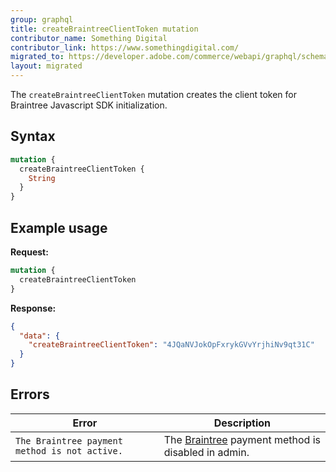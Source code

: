 ```yaml
---
group: graphql
title: createBraintreeClientToken mutation
contributor_name: Something Digital
contributor_link: https://www.somethingdigital.com/
migrated_to: https://developer.adobe.com/commerce/webapi/graphql/schema/checkout/mutations/create-braintree-client-token/
layout: migrated
---
```


The `createBraintreeClientToken` mutation creates the client token for Braintree Javascript SDK initialization.

## Syntax

```graphql
mutation {
  createBraintreeClientToken {
    String
  }
}
```

## Example usage

**Request:**

```graphql
mutation {
  createBraintreeClientToken
}
```

**Response:**

```json
{
  "data": {
    "createBraintreeClientToken": "4JQaNVJokOpFxrykGVvYrjhiNv9qt31C"
  }
}
```

## Errors

Error | Description
--- | ---
`The Braintree payment method is not active.` | The [Braintree](https://docs.magento.com/m2/ee/user_guide/payment/braintree.html) payment method is disabled in admin.
